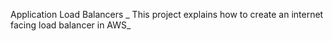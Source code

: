 Application Load Balancers _ This project explains how to create an internet facing load balancer in AWS_
